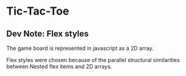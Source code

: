 # Tic-Tac-Toe

## Dev Note: Flex styles

The game board is represented in javascript as a 2D array.

Flex styles were chosen because of the parallel structural similarities between
Nested flex items and 2D arrays.

